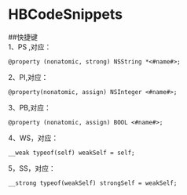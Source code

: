 # HBCodeSnippets

##快捷键
<br>
1、PS ,对应：

```
@property (nonatomic, strong) NSString *<#name#>;
```

2、PI,对应：

```
@property(nonatomic, assign) NSInteger <#name#>;
```

3、PB,对应：

```
@property (nonatomic, assign) BOOL <#name#>;
```

4、WS，对应：

```
__weak typeof(self) weakSelf = self;
```

5，SS，对应：

```
__strong typeof(weakSelf) strongSelf = weakSelf;
```